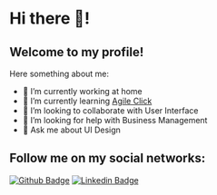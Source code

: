 # Hi there 👋!

## Welcome to my profile!

Here something about me:

- 🔭 I’m currently working at home
- 🌱 I’m currently learning [Agile Click](https://github.com/gridsome/gridsome)
- 👯 I’m looking to collaborate with User Interface
- 🤔 I’m looking for help with Business Management
- 💬 Ask me about UI Design 

## Follow me on my social networks:
[![Github Badge](https://img.shields.io/badge/-Github-000?style=flat-square&logo=Github&logoColor=white&link=https://github.com/lucasgdb)](https://github.com/felipemotabr)
[![Linkedin Badge](https://img.shields.io/badge/-LinkedIn-blue?style=flat-square&logo=Linkedin&logoColor=white&link=https://www.linkedin.com/in/rebeccamanzi/)](https://www.linkedin.com/in/felipemotabr/)
